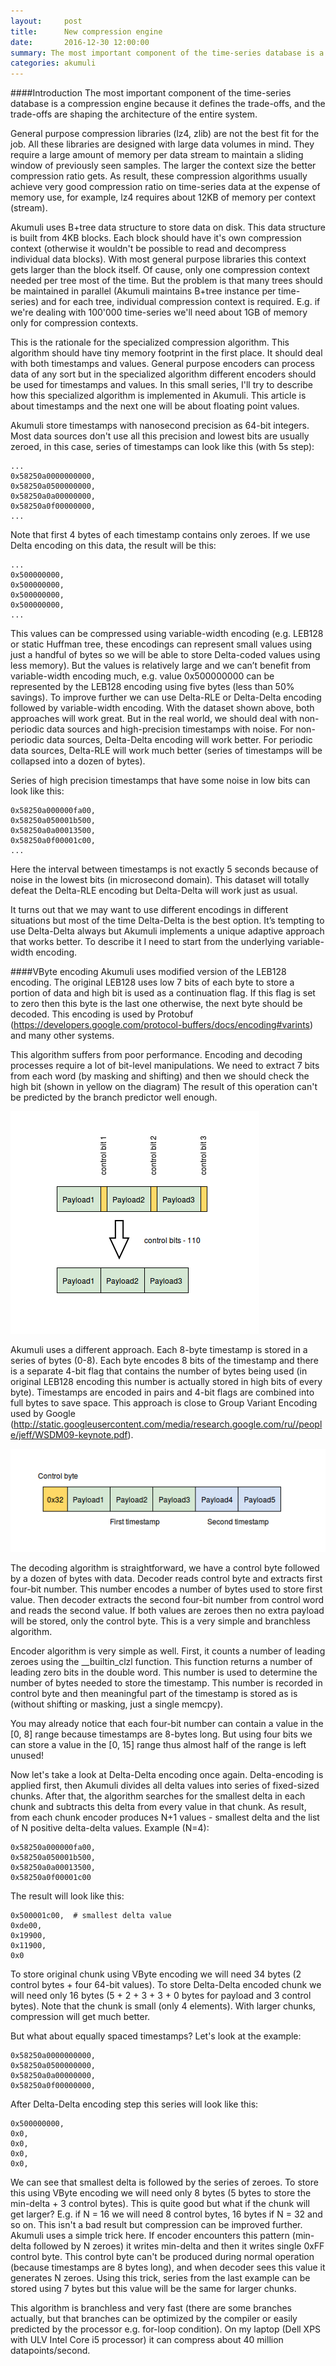 ```yaml
---
layout:     post
title:      New compression engine
date:       2016-12-30 12:00:00
summary: The most important component of the time-series database is a compression engine because it defines the trade-offs, and ...
categories: akumuli
---
```

####Introduction
The most important component of the time-series database is a compression engine because it defines the trade-offs, and the trade-offs are shaping the architecture of the entire system.

General purpose compression libraries (lz4, zlib) are not the best fit for the job. All these libraries are designed with large data volumes in mind. They require a large amount of memory per data stream to maintain a sliding window of previously seen samples. The larger the context size the better compression ratio gets. As result, these compression algorithms usually achieve very good compression ratio on time-series data at the expense of memory use, for example, lz4 requires about 12KB of memory per context (stream).

Akumuli uses B+tree data structure to store data on disk. This data structure is built from 4KB blocks. Each block should have it's own compression context (otherwise it wouldn't be possible to read and decompress individual data blocks). With most general purpose libraries this context gets larger than the block itself. Of cause, only one compression context needed per tree most of the time. But the problem is that many trees should be maintained in parallel (Akumuli maintains B+tree instance per time-series) and for each tree, individual compression context is required. E.g. if we're dealing with 100'000 time-series we'll need about 1GB of memory only for compression contexts.

This is the rationale for the specialized compression algorithm. This algorithm should have tiny memory footprint in the first place. It should deal with both timestamps and values. General purpose encoders can process data of any sort but in the specialized algorithm different encoders should be used for timestamps and values. In this small series, I'll try to describe how this specialized algorithm is implemented in Akumuli. This article is about timestamps and the next one will be about floating point values.

Akumuli store timestamps with nanosecond precision as 64-bit integers. Most data sources don't use all this precision and lowest bits are usually zeroed, in this case, series of timestamps can look like this (with 5s step):
```
...
0x58250a0000000000,
0x58250a0500000000,
0x58250a0a00000000,
0x58250a0f00000000,
...
```
Note that first 4 bytes of each timestamp contains only zeroes. If we use Delta encoding on this data, the result will be this:
```
...
0x500000000,
0x500000000,
0x500000000,
0x500000000,
...
```
This values can be compressed using variable-width encoding (e.g. LEB128 or static Huffman tree, these encodings can represent small values using just a handful of bytes so we will be able to store Delta-coded values using less memory). But the values is relatively large and we can’t benefit from variable-width encoding much, e.g. value 0x500000000 can be represented by the LEB128 encoding using five bytes (less than 50% savings). To improve further we can use Delta-RLE or Delta-Delta encoding followed by variable-width encoding. With the dataset shown above, both approaches will work great. But in the real world, we should deal with non-periodic data sources and high-precision timestamps with noise. For non-periodic data sources, Delta-Delta encoding will work better. For periodic data sources, Delta-RLE will work much better (series of timestamps will be collapsed into a dozen of bytes).

Series of high precision timestamps that have some noise in low bits can look like this:
```
0x58250a000000fa00,
0x58250a050001b500,
0x58250a0a00013500,
0x58250a0f00001c00,
...
```
Here the interval between timestamps is not exactly 5 seconds because of noise in the lowest bits (in microsecond domain). This dataset will totally defeat the Delta-RLE encoding but Delta-Delta will work just as usual.

It turns out that we may want to use different encodings in different situations but most of the time Delta-Delta is the best option. It’s tempting to use Delta-Delta always but Akumuli implements a unique adaptive approach that works better. To describe it I need to start from the underlying variable-width encoding.

####VByte encoding
Akumuli uses modified version of the LEB128 encoding. The original LEB128 uses low 7 bits of each byte to store a portion of data and high bit is used as a continuation flag. If this flag is set to zero then this byte is the last one otherwise, the next byte should be decoded. This encoding is used by Protobuf (https://developers.google.com/protocol-buffers/docs/encoding#varints) and many other systems.

This algorithm suffers from poor performance. Encoding and decoding processes require a lot of bit-level manipulations. We need to extract 7 bits from each word (by masking and shifting) and then we should check the high bit (shown in yellow on the diagram) The result of this operation can't be predicted by the branch predictor well enough.

![diagram 1](/images/leb128.png)

Akumuli uses a different approach. Each 8-byte timestamp is stored in a series of bytes (0-8). Each byte encodes 8 bits of the timestamp and there is a separate 4-bit flag that contains the number of bytes being used (in original LEB128 encoding this number is actually stored in high bits of every byte). Timestamps are encoded in pairs and 4-bit flags are combined into full bytes to save space. This approach is close to Group Variant Encoding used by Google (http://static.googleusercontent.com/media/research.google.com/ru//people/jeff/WSDM09-keynote.pdf).

![diagram 2](/images/vbyte.png)

The decoding algorithm is straightforward, we have a control byte followed by a dozen of bytes with data. Decoder reads control byte and extracts first four-bit number. This number encodes a number of bytes used to store first value. Then decoder extracts the second four-bit number from control word and reads the second value. If both values are zeroes then no extra payload will be stored, only the control byte. This is a very simple and branchless algorithm.

Encoder algorithm is very simple as well. First, it counts a number of leading zeroes using the __builtin_clzl function. This function returns a number of leading zero bits in the double word. This number is used to determine the number of bytes needed to store the timestamp. This number is recorded in control byte and then meaningful part of the timestamp is stored as is (without shifting or masking, just a single memcpy).

You may already notice that each four-bit number can contain a value in the [0, 8] range because timestamps are 8-bytes long. But using four bits we can store a value in the [0, 15] range thus almost half of the range is left unused!

Now let's take a look at Delta-Delta encoding once again. Delta-encoding is applied first, then Akumuli divides all delta values into series of fixed-sized chunks. After that, the algorithm searches for the smallest delta in each chunk and subtracts this delta from every value in that chunk. As result, from each chunk encoder produces N+1 values - smallest delta and the list of N positive delta-delta values.
Example (N=4):
```
0x58250a000000fa00,
0x58250a050001b500,
0x58250a0a00013500,
0x58250a0f00001c00
```

The result will look like this:
```
0x500001c00,  # smallest delta value
0xde00,
0x19900,
0x11900,
0x0
```
To store original chunk using VByte encoding we will need 34 bytes (2 control bytes + four 64-bit values). To store Delta-Delta encoded chunk we will need only 16 bytes (5 + 2 + 3 + 3 + 0 bytes for payload and 3 control bytes). Note that the chunk is small (only 4 elements). With larger chunks, compression will get much better.

But what about equally spaced timestamps? Let's look at the example:
```
0x58250a0000000000,
0x58250a0500000000,
0x58250a0a00000000,
0x58250a0f00000000,
```

After Delta-Delta encoding step this series will look like this:
```
0x500000000,
0x0,
0x0,
0x0,
0x0,
```
We can see that smallest delta is followed by the series of zeroes. To store this using VByte encoding we will need only 8 bytes (5 bytes to store the min-delta + 3 control bytes). This is quite good but what if the chunk will get larger? E.g. if N = 16 we will need 8 control bytes, 16 bytes if N = 32 and so on.
This isn't a bad result but compression can be improved further. Akumuli uses a simple trick here. If encoder encounters this pattern (min-delta followed by N zeroes) it writes min-delta and then it writes single 0xFF control byte. This control byte can't be produced during normal operation (because timestamps are 8 bytes long), and when decoder sees this value it generates N zeroes. Using this trick, series from the last example can be stored using 7 bytes but this value will be the same for larger chunks.

This algorithm is branchless and very fast (there are some branches actually, but that branches can be optimized by the compiler or easily predicted by the processor e.g. for-loop condition). On my laptop (Dell XPS with ULV Intel Core i5 processor) it can compress about 40 million datapoints/second. 
